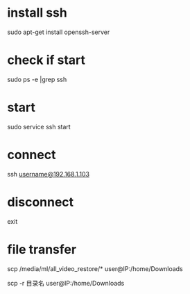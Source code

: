 # install ssh
sudo apt-get install openssh-server

# check if start
sudo ps -e |grep ssh 

# start
sudo service ssh start

# connect
ssh username@192.168.1.103 

# disconnect
exit

# file transfer
scp /media/ml/all_video_restore/* user@IP:/home/Downloads

scp -r 目录名 user@IP:/home/Downloads
